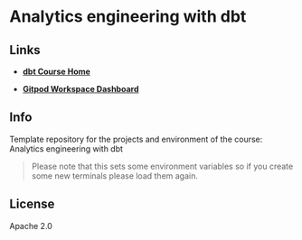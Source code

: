 # Analytics engineering with dbt

## Links

- **[dbt Course Home](https://corise.com/course/analytics-engineering-with-dbt/enrollment/enrollment_cl3svgl9j0002125far6rcfvr/dashboard)**

- **[Gitpod Workspace Dashboard](https://gitpod.io/workspaces)**

## Info

Template repository for the projects and environment of the course: Analytics engineering with dbt

> Please note that this sets some environment variables so if you create some new terminals please load them again.

## License

Apache 2.0
